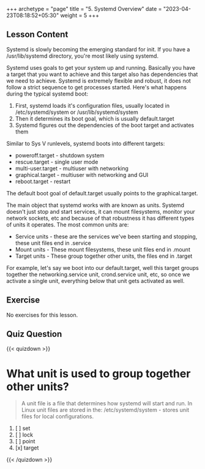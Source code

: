 +++
archetype = "page"
title = "5. Systemd Overview"
date = "2023-04-23T08:18:52+05:30"
weight = 5
+++

## Lesson Content

Systemd is slowly becoming the emerging standard for init. If you have a /usr/lib/systemd directory, you're most likely using systemd.

Systemd uses goals to get your system up and running. Basically you have a target that you want to achieve and this target also has dependencies that we need to achieve. Systemd is extremely flexible and robust, it does not follow a strict sequence to get processes started. Here's what happens during the typical systemd boot:

1. First, systemd loads it's configuration files, usually located in /etc/systemd/system or /usr/lib/systemd/system
2. Then it determines its boot goal, which is usually default.target
3. Systemd figures out the dependencies of the boot target and activates them


Similar to Sys V runlevels, systemd boots into different targets:

* poweroff.target - shutdown system
* rescue.target - single user mode
* multi-user.target - multiuser with networking
* graphical.target - multiuser with networking and GUI
* reboot.target - restart


The default boot goal of default.target usually points to the graphical.target. 

The main object that systemd works with are known as units. Systemd doesn't just stop and start services, it can mount filesystems, monitor your network sockets, etc and because of that robustness it has different types of units it operates. The most common units are:

* Service units - these are the services we've been starting and stopping, these unit files end in .service
* Mount units - These mount filesystems, these unit files end in .mount
* Target units - These group together other units, the files end in .target


For example, let's say we boot into our default.target, well this target groups together the networking.service unit, crond.service unit, etc, so once we activate a single unit, everything below that unit gets activated as well.

## Exercise

No exercises for this lesson.

## Quiz Question

{{< quizdown >}}

# What unit is used to group together other units?

> A unit file is a file that determines how systemd will start and run. In Linux unit files are stored in the: /etc/systemd/system - stores unit files for local configurations.

1. [ ] set
2. [ ] lock
3. [ ] point
4. [x] target

{{< /quizdown >}}
